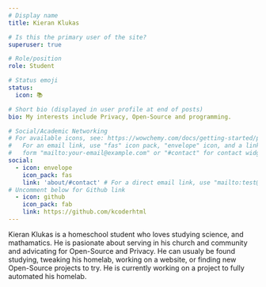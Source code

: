 ```yaml
---
# Display name
title: Kieran Klukas

# Is this the primary user of the site?
superuser: true

# Role/position
role: Student

# Status emoji
status:
  icon: 📚

# Short bio (displayed in user profile at end of posts)
bio: My interests include Privacy, Open-Source and programming.

# Social/Academic Networking
# For available icons, see: https://wowchemy.com/docs/getting-started/page-builder/#icons
#   For an email link, use "fas" icon pack, "envelope" icon, and a link in the
#   form "mailto:your-email@example.com" or "#contact" for contact widget.
social:
  - icon: envelope
    icon_pack: fas
    link: 'about/#contact' # For a direct email link, use "mailto:test@example.org".
# Uncomment below for Github link
  - icon: github
    icon_pack: fab
    link: https://github.com/kcoderhtml
---
```


Kieran Klukas is a homeschool student who loves studying science, and mathamatics. He is pasionate about serving in his church and community and advicating for Open-Source and Privacy. He can usualy be found studying, tweaking his homelab, working on a website, or finding new Open-Source projects to try. He is currently working on a project to fully automated his homelab.
